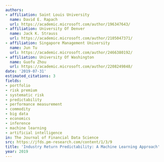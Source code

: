 ```yaml
---
authors:
- affiliation: Saint Louis University
  name: David E. Rapach
  url: https://academic.microsoft.com/author/196347643/
- affiliation: University Of Denver
  name: Jack K. Strauss
  url: https://academic.microsoft.com/author/2105047371/
- affiliation: Singapore Management University
  name: Jun Tu
  url: https://academic.microsoft.com/author/2466380192/
- affiliation: University Of Washington
  name: Guofu Zhou
  url: https://academic.microsoft.com/author/2208249848/
date: '2019-07-31'
estimated_citations: 3
fields:
- portfolio
- risk premium
- systematic risk
- predictability
- performance measurement
- commodity
- big data
- economics
- inference
- machine learning
- artificial intelligence
in: The Journal of Financial Data Science
src: https://jfds.pm-research.com/content/1/3/9
title: 'Industry Return Predictability: A Machine Learning Approach'
year: 2019
---
```

